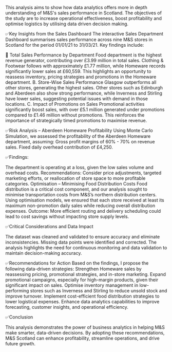 This analysis aims to show how data analytics offers more in depth understanding of M&S's sales performance in Scotland. The objectives of the study are to increase operational effectiveness, boost profitability and optimise logistics by utilising data driven decision making.

✅Key Insights from the Sales Dashboard
The interactive Sales Department Dashboard summarises sales performance across nine M&S stores in Scotland for the period 01/01/21 to 31/03/21. Key findings include:

🎯 Total Sales Performance by Department
Food department is the highest revenue generator, contributing over £3.99 million in total sales.
Clothing & Footwear follows with approximately £1.77 million, while Homeware records significantly lower sales at £60,559.
This highlights an opportunity to reassess inventory, pricing strategies and promotions in the Homeware department.
B. Store-Wise Sales Performance
Glasgow outperforms all other stores, generating the highest sales.
Other stores such as Edinburgh and Aberdeen also show strong performance, while Inverness and Stirling have lower sales, suggesting potential issues with demand in those locations.
C. Impact of Promotions on Sales
Promotional activities significantly boost sales, with over £5.1 million generated under promotions compared to £1.46 million without promotions.
This reinforces the importance of strategically timed promotions to maximise revenue.

✅Risk Analysis – Aberdeen Homeware Profitability
Using Monte Carlo Simulation, we assessed the profitability of the Aberdeen Homeware department, assuming:
Gross profit margins of 60% - 70% on revenue sales.
Fixed daily overhead contribution of £4,250.

✅Findings:

The department is operating at a loss, given the low sales volume and overhead costs.
Recommendations: Consider price adjustments, targeted marketing efforts, or reallocation of store space to more profitable categories.
Optimisation – Minimising Food Distribution Costs
Food distribution is a critical cost component, and our analysis sought to minimise transportation costs from M&S’s northern distribution centers.
Using optimisation models, we ensured that each store received at least its maximum non-promotion daily sales while reducing overall distribution expenses.
Outcome: More efficient routing and delivery scheduling could lead to cost savings without impacting store supply levels.

✅Critical Considerations and Data Impact

The dataset was cleaned and validated to ensure accuracy and eliminate inconsistencies.
Missing data points were identified and corrected.
The analysis highlights the need for continuous monitoring and data validation to maintain decision-making accuracy.

✅Recommendations for Action
Based on the findings, I propose the following data-driven strategies:
Strengthen Homeware sales by reassessing pricing, promotional strategies, and in-store marketing.
Expand promotional campaigns, especially for high-margin products, given their significant impact on sales.
Optimise inventory management in low-performing stores such as Inverness and Stirling to reduce unsold stock and improve turnover.
Implement cost-efficient food distribution strategies to lower logistical expenses.
Enhance data analytics capabilities to improve forecasting, customer insights, and operational efficiency.

✅Conclusion

This analysis demonstrates the power of business analytics in helping M&S make smarter, data-driven decisions. By adopting these recommendations, M&S Scotland can enhance profitability, streamline operations, and drive future growth.
